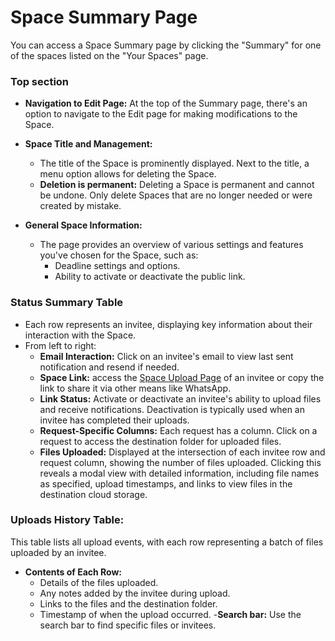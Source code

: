 # Space Summary Page

You can access a Space Summary page by clicking the "Summary" for one of the spaces listed on the "Your Spaces" page.

### Top section

- **Navigation to Edit Page:** At the top of the Summary page, there's an option to navigate to the Edit page for making modifications to the Space.
- **Space Title and Management:**
  - The title of the Space is prominently displayed. Next to the title, a menu option allows for deleting the Space.
  - **Deletion is permanent:** Deleting a Space is permanent and cannot be undone. Only delete Spaces that are no longer needed or were created by mistake.

- **General Space Information:**
  - The page provides an overview of various settings and features you've chosen for the Space, such as:
    - Deadline settings and options.
    - Ability to activate or deactivate the public link.

### Status Summary Table
  - Each row represents an invitee, displaying key information about their interaction with the Space.
  - From left to right:
    - **Email Interaction:** Click on an invitee's email to view last sent notification and resend if needed.
    - **Space Link:** access the [Space Upload Page](pages/upload-page) of an invitee or copy the link to share it via other means like WhatsApp.
    - **Link Status:** Activate or deactivate an invitee's ability to upload files and receive notifications. Deactivation is typically used when an invitee has completed their uploads.
    - **Request-Specific Columns:** Each request has a column. Click on a request to access the destination folder for uploaded files.
    - **Files Uploaded:** Displayed at the intersection of each invitee row and request column, showing the number of files uploaded. Clicking this reveals a modal view with detailed information, including file names as specified, upload timestamps, and links to view files in the destination cloud storage.

### Uploads History Table:
This table lists all upload events, with each row representing a batch of files uploaded by an invitee.
- **Contents of Each Row:**
    - Details of the files uploaded.
    - Any notes added by the invitee during upload.
    - Links to the files and the destination folder.
    - Timestamp of when the upload occurred.
-**Search bar:** Use the search bar to find specific files or invitees.
